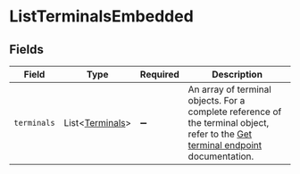 # ListTerminalsEmbedded


## Fields

| Field                                                                                                                                            | Type                                                                                                                                             | Required                                                                                                                                         | Description                                                                                                                                      |
| ------------------------------------------------------------------------------------------------------------------------------------------------ | ------------------------------------------------------------------------------------------------------------------------------------------------ | ------------------------------------------------------------------------------------------------------------------------------------------------ | ------------------------------------------------------------------------------------------------------------------------------------------------ |
| `terminals`                                                                                                                                      | List\<[Terminals](../../models/operations/Terminals.md)>                                                                                         | :heavy_minus_sign:                                                                                                                               | An array of terminal objects. For a complete reference of the terminal object, refer to the [Get terminal endpoint](get-terminal) documentation. |